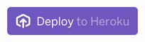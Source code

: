 <p align="center">
<a href="https://heroku.com/deploy?template=https://github.com/destroyowner/destroyownerbro">
<img src="assets/deploytoheroku.svg" alt="Deploy to Heroku"></a>
</p>
